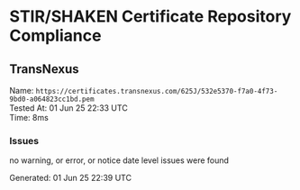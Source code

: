 # STIR/SHAKEN Certificate Repository Compliance

## TransNexus

Name: `https://certificates.transnexus.com/625J/532e5370-f7a0-4f73-9bd0-a064823cc1bd.pem`\
Tested At: 01 Jun 25 22:33 UTC\
Time: 8ms

### Issues

no warning, or error, or notice date level issues were found

Generated: 01 Jun 25 22:39 UTC